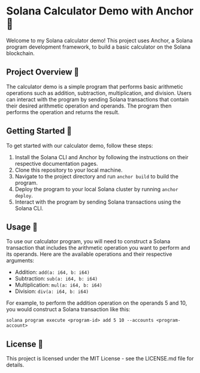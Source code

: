 # Solana Calculator Demo with Anchor 🧮

Welcome to my Solana calculator demo! This project uses Anchor, a Solana program development framework, to build a basic calculator on the Solana blockchain.

## Project Overview 📝

The calculator demo is a simple program that performs basic arithmetic operations such as addition, subtraction, multiplication, and division. Users can interact with the program by sending Solana transactions that contain their desired arithmetic operation and operands. The program then performs the operation and returns the result.

## Getting Started 🚀

To get started with our calculator demo, follow these steps:

1. Install the Solana CLI and Anchor by following the instructions on their respective documentation pages.
2. Clone this repository to your local machine.
3. Navigate to the project directory and run `anchor build` to build the program.
4. Deploy the program to your local Solana cluster by running `anchor deploy`.
5. Interact with the program by sending Solana transactions using the Solana CLI.

## Usage 🔧

To use our calculator program, you will need to construct a Solana transaction that includes the arithmetic operation you want to perform and its operands. Here are the available operations and their respective arguments:

- Addition: `add(a: i64, b: i64)`
- Subtraction: `sub(a: i64, b: i64)`
- Multiplication: `mul(a: i64, b: i64)`
- Division: `div(a: i64, b: i64)`

For example, to perform the addition operation on the operands 5 and 10, you would construct a Solana transaction like this:

```
solana program execute <program-id> add 5 10 --accounts <program-account>
```

## License 📜

This project is licensed under the MIT License - see the LICENSE.md file for details.
